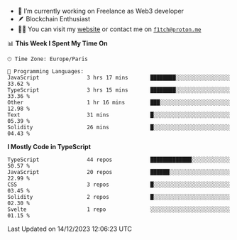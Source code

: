 - 🔭 I’m currently working on Freelance as Web3 developer
- 🪶 Blockchain Enthusiast
- 👨‍💻 You can visit my [website](https://f1tch.xyz) or contact me on [`f1tch@proton.me`](mailto:f1tch@proton.me)

<!--START_SECTION:waka-->
📊 **This Week I Spent My Time On** 

```text
🕑︎ Time Zone: Europe/Paris

💬 Programming Languages: 
JavaScript               3 hrs 17 mins       ████████░░░░░░░░░░░░░░░░░   33.62 % 
TypeScript               3 hrs 15 mins       ████████░░░░░░░░░░░░░░░░░   33.36 % 
Other                    1 hr 16 mins        ███░░░░░░░░░░░░░░░░░░░░░░   12.98 % 
Text                     31 mins             █░░░░░░░░░░░░░░░░░░░░░░░░   05.39 % 
Solidity                 26 mins             █░░░░░░░░░░░░░░░░░░░░░░░░   04.43 % 
```

**I Mostly Code in TypeScript** 

```text
TypeScript               44 repos            █████████████░░░░░░░░░░░░   50.57 % 
JavaScript               20 repos            ██████░░░░░░░░░░░░░░░░░░░   22.99 % 
CSS                      3 repos             █░░░░░░░░░░░░░░░░░░░░░░░░   03.45 % 
Solidity                 2 repos             █░░░░░░░░░░░░░░░░░░░░░░░░   02.30 % 
Svelte                   1 repo              ░░░░░░░░░░░░░░░░░░░░░░░░░   01.15 % 
```




 Last Updated on 14/12/2023 12:06:23 UTC
<!--END_SECTION:waka-->
